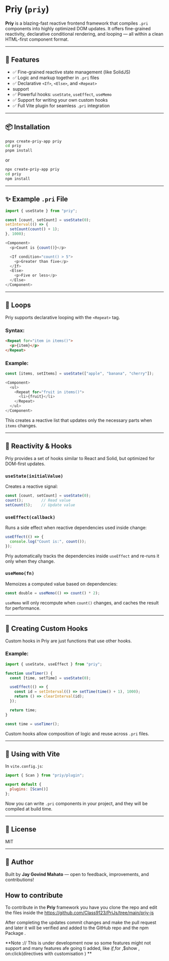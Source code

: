 # Priy (`priy`)

**Priy** is a blazing-fast reactive frontend framework that compiles `.pri` components into highly optimized DOM updates. It offers fine-grained reactivity, declarative conditional rendering, and looping — all within a clean HTML-first component format.

---

## 🚀 Features

* ✅ Fine-grained reactive state management (like SolidJS)
* ✅ Logic and markup together in `.pri` files
* ✅ Declarative `<If>`, `<Else>`, and  `<Repeat>`
* support
* ✅ Powerful hooks: `useState`, `useEffect`, `useMemo`
* ✅ Support for writing your own custom hooks
* ✅ Full Vite plugin for seamless `.pri` integration

---

## 📦 Installation

```bash
pnpx create-priy-app priy
cd priy
pnpm install 
```

or 
```bash
npx create-priy-app priy
cd priy
npm install 
```
---

## ✨ Example `.pri` File

```js
import { useState } from "priy";

const [count, setCount] = useState(0);
setInterval(() => {
  setCount(count() + 1);
}, 1000);

<Component>
  <p>Count is {count()}</p>

  <If condition="count() > 5">
    <p>Greater than five</p>
  </If>
  <Else>
    <p>Five or less</p>
  </Else>
</Component>
```

---

## 🔁 Loops

Priy supports declarative looping with the `<Repeat>` tag.

### Syntax:

```html
<Repeat for="item in items()">
  <p>{item}</p>
</Repeat>
```

### Example:

```js
const [items, setItems] = useState(["apple", "banana", "cherry"]);

<Component>
  <ul>
    <Repeat for="fruit in items()">
      <li>{fruit}</li>
    </Repeat>
  </ul>
</Component>
```

This creates a reactive list that updates only the necessary parts when `items` changes.

---

## 🧠 Reactivity & Hooks

Priy provides a set of hooks similar to React and Solid, but optimized for DOM-first updates.

### `useState(initialValue)`

Creates a reactive signal:

```js
const [count, setCount] = useState(0);
count();        // Read value
setCount(5);    // Update value
```

### `useEffect(callback)`

Runs a side effect when reactive dependencies used inside change:

```js
useEffect(() => {
  console.log("Count is:", count());
});
```

Priy automatically tracks the dependencies inside `useEffect` and re-runs it only when they change.

### `useMemo(fn)`

Memoizes a computed value based on dependencies:

```js
const double = useMemo(() => count() * 2);
```

`useMemo` will only recompute when `count()` changes, and caches the result for performance.

---

## 🧩 Creating Custom Hooks

Custom hooks in Priy are just functions that use other hooks.

### Example:

```js
import { useState, useEffect } from "priy";

function useTimer() {
  const [time, setTime] = useState(0);

  useEffect(() => {
    const id = setInterval(() => setTime(time() + 1), 1000);
    return () => clearInterval(id);
  });

  return time;
}

const time = useTimer();
```

Custom hooks allow composition of logic and reuse across `.pri` files.

---

## 📄 Using with Vite

In `vite.config.js`:

```js
import { Scan } from "priy/plugin";

export default {
  plugins: [Scan()]
};
```

Now you can write `.pri` components in your project, and they will be compiled at build time.

---

## 📝 License

MIT

---

## 👤 Author

Built by **Jay Govind Mahato** — open to feedback, improvements, and contributions!

## How to contribute 

To contribute in the **Priy** framework you have you clone the repo and edit the files inside the https://github.com/Class9123/PriJs/tree/main/priy-js 

After completing the updates commit changes and make the pull request and later it will be verified and added to the GitHub repo and the npm Package .


**Note :// This is under development now so some features might not support and many features afe going ti added, like $if ,$for ,$show , on:click(directives with customisation ) **
